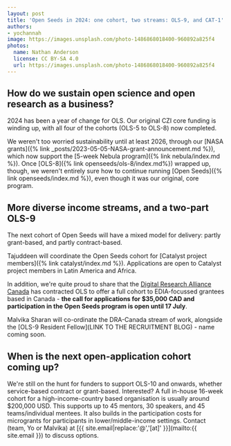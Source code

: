 ```yaml
---
layout: post
title: 'Open Seeds in 2024: one cohort, two streams: OLS-9, and CAT-1'
authors:
- yochannah
image: https://images.unsplash.com/photo-1486868018400-960892a825f4
photos:
  name: Nathan Anderson
  license: CC BY-SA 4.0
  url: https://images.unsplash.com/photo-1486868018400-960892a825f4
---
```


## How do we sustain open science and open research as a business? 
2024 has been a year of change for OLS. Our original CZI core funding is winding up, with all four of the cohorts (OLS-5 to OLS-8) now completed. 

We weren't too worried sustainability until at least 2026, through our [NASA grants]({% link _posts/2023-05-05-NASA-grant-announcement.md %}), which now support the [5-week Nebula program]({% link nebula/index.md %}). Once [OLS-8]({% link openseeds/ols-8/index.md%}) wrapped up, though, we weren't entirely sure how to continue running [Open Seeds]({% link openseeds/index.md %}), even though it was our original, core program. 

## More diverse income streams, and a two-part OLS-9

The next cohort of Open Seeds will have a mixed model for delivery: partly grant-based, and partly contract-based. 

Tajuddeen will coordinate the Open Seeds cohort for [Catalyst project members]({% link catalyst/index.md %}). Applications are open to Catalyst project members in Latin America and Africa. 

In addition, we're quite proud to share that the [Digital Research Alliance Canada](https://alliancecan.ca/en/latest/news/dri-edia-champions-new-funding-opportunity-advance-edia-dri) has contracted OLS to offer a full cohort to EDIA-focussed grantees based in Canada - **the call for applications for $35,000 CAD and participation in the Open Seeds program is open until 17 July**. 

Malvika Sharan will co-ordinate the DRA-Canada stream of work, alongside the [OLS-9 Resident Fellow](LINK TO THE RECRUITMENT BLOG) - name coming soon. 

## When is the next open-application cohort coming up? 

We're still on the hunt for funders to support OLS-10 and onwards, whether service-based contract or grant-based. Interested? A full in-house 16-week cohort for a high-income-country based organisation is usually around $200,000 USD. This supports up to 45 mentors, 30 speakers, and 45 teams/individual mentees. It also builds in the participation costs for microgrants for participants in lower/middle-income settings. Contact (team, Yo or Malvika) at [{{ site.email|replace:'@','[at]' }}](mailto:{{ site.email }}) to discuss options. 
